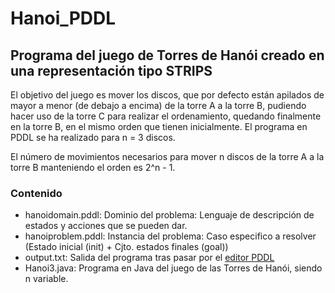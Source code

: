 # Hanoi_PDDL
## Programa del juego de Torres de Hanói creado en una representación tipo STRIPS
El objetivo del juego es mover los discos, que por defecto están apilados de mayor a menor (de debajo a encima) de la torre A a la torre B, pudiendo hacer uso de la torre C para realizar el ordenamiento, quedando finalmente en la torre B, en el mismo orden que tienen inicialmente.
El programa en PDDL se ha realizado para n = 3 discos.

El número de movimientos necesarios para mover n discos de la torre A a la torre B manteniendo el orden es 2^n - 1.

### Contenido
- hanoidomain.pddl: Dominio del problema: Lenguaje de descripción de estados y acciones que se pueden dar.
- hanoiproblem.pddl: Instancia del problema: Caso especifico a resolver (Estado inicial (init) + Cjto. estados finales (goal))
- output.txt: Salida del programa tras pasar por el [editor PDDL](http://editor.planning.domains/)
- Hanoi3.java: Programa en Java del juego de las Torres de Hanói, siendo n variable.
